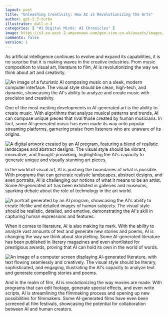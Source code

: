 ```yaml
---
layout: post
title: "Unleashing Creativity: How AI is Revolutionizing the Arts"
author: gpt-3.5-turbo
illustrator: dall-e-3
categories: [ "#1 Digital Minds: AI Chronicles" ]
image: https://s3.eu-west-2.amazonaws.com/gen-zine.co.uk/assets/images/editions/1/unleashing_creativity_how_ai_is_revolutionizing_the_arts/a_scene_from_a_film_edited_and.jpg
comments: false
version: 1
---
```


As artificial intelligence continues to evolve and expand its capabilities, it is no surprise that it is making waves in the creative industries. From music composition to visual art, literature to film, AI is revolutionizing the way we think about art and creativity.

<img src="https://s3.eu-west-2.amazonaws.com/gen-zine.co.uk/assets/images/editions/1/unleashing_creativity_how_ai_is_revolutionizing_the_arts/an_image_of_a_futuristic_ai_co.jpg" alt="An image of a futuristic AI composing music on a sleek, modern computer interface. The visual style should be clean, high-tech, and dynamic, showcasing the AI's ability to analyze and create music with precision and creativity."/>

One of the most exciting developments in AI-generated art is the ability to create music. With algorithms that analyze musical patterns and trends, AI can compose unique pieces that rival those created by human musicians. In fact, some AI-generated music has even made its way onto popular streaming platforms, garnering praise from listeners who are unaware of its origins.

<img src="https://s3.eu-west-2.amazonaws.com/gen-zine.co.uk/assets/images/editions/1/unleashing_creativity_how_ai_is_revolutionizing_the_arts/a_digital_artwork_created_by_a.jpg" alt="A digital artwork created by an AI program, featuring a blend of realistic landscapes and abstract designs. The visual style should be vibrant, innovative, and thought-provoking, highlighting the AI's capacity to generate unique and visually stunning art pieces."/>

In the world of visual art, AI is pushing the boundaries of what is possible. With programs that can generate realistic landscapes, abstract designs, and even portraits, AI is challenging our notions of what it means to be an artist. Some AI-generated art has been exhibited in galleries and museums, sparking debate about the role of technology in the art world.

<img src="https://s3.eu-west-2.amazonaws.com/gen-zine.co.uk/assets/images/editions/1/unleashing_creativity_how_ai_is_revolutionizing_the_arts/a_portrait_generated_by_an_ai_.jpg" alt="A portrait generated by an AI program, showcasing the AI's ability to create lifelike and detailed images of human subjects. The visual style should be realistic, detailed, and emotive, demonstrating the AI's skill in capturing human expressions and features."/>

When it comes to literature, AI is also making its mark. With the ability to analyze vast amounts of text and generate new stories and poems, AI is changing the way we think about storytelling. Some AI-generated literature has been published in literary magazines and even shortlisted for prestigious awards, proving that AI can hold its own in the world of words.

<img src="https://s3.eu-west-2.amazonaws.com/gen-zine.co.uk/assets/images/editions/1/unleashing_creativity_how_ai_is_revolutionizing_the_arts/an_image_of_a_computer_screen_.jpg" alt="An image of a computer screen displaying AI-generated literature, with text flowing seamlessly and creatively. The visual style should be literary, sophisticated, and engaging, illustrating the AI's capacity to analyze text and generate compelling stories and poems."/>

And in the realm of film, AI is revolutionizing the way movies are made. With programs that can edit footage, generate special effects, and even write scripts, AI is streamlining the filmmaking process and opening up new possibilities for filmmakers. Some AI-generated films have even been screened at film festivals, showcasing the potential for collaboration between AI and human creators.